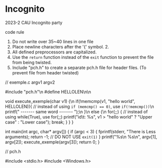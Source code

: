 # Incognito
2023-2 CAU Incognito party


code rule
1. Do not write over 35~40 lines in one file
2. Place newline characters after the '{' symbol. 2.
3. All defined preprocessors are capitalized.
4. Use the `return` function instead of the `exit` function to prevent the file from being twisted.
5. Include "pch.h" to create a separate pch.h file for header files. (To prevent file from header twisted)

// exemple.c argv1 argv2

#include "pch.h"\n
#define HELLOLEN\n\n

void execute_exemple(char v1) {\n
  if(!memcmp(v1, "hello world", HELLOLEN)){ // instead of using `if (memcmp() == 0)`, use `if(!memcmp())`\n
    printf(" ------- same word ------- ");\n
  }\n
  else {\n
    for(;;) { // instead of using while(True), use for(;;)
      printf("id\t: %s", v1 > "hello world" ? "Upper case" : "Lower case");
      break;
    }
  }
}

int main(int argc, char* argv[]) {
  if (argc < 3) {
    fprintf(stderr, "There is Less arguments);
    return -1; // DO NOT USE `exit(1)`
  }
  printf("%s\n %s\n", argv[1], argv[2]);
  execute_exemple(argv[3]);
  return 0;
}

// pch.h

#include <stdio.h>
#include <Windows.h>




